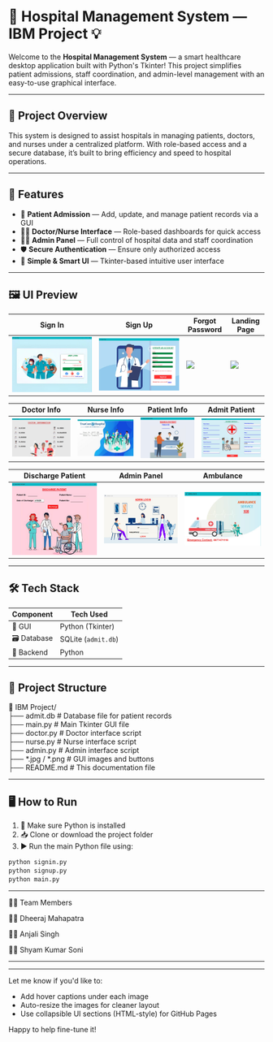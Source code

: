 # 🏥 Hospital Management System — IBM Project 💡

Welcome to the **Hospital Management System** — a smart healthcare desktop application built with Python's Tkinter! This project simplifies patient admissions, staff coordination, and admin-level management with an easy-to-use graphical interface.

---

## 📌 Project Overview

This system is designed to assist hospitals in managing patients, doctors, and nurses under a centralized platform. With role-based access and a secure database, it’s built to bring efficiency and speed to hospital operations.

---

## 🚀 Features

- 📝 **Patient Admission** — Add, update, and manage patient records via a GUI  
- 👨‍⚕️ **Doctor/Nurse Interface** — Role-based dashboards for quick access  
- 👩‍💼 **Admin Panel** — Full control of hospital data and staff coordination  
- 🛡️ **Secure Authentication** — Ensure only authorized access  
- 🧠 **Simple & Smart UI** — Tkinter-based intuitive user interface

---


## 🖼️ UI Preview

| Sign In | Sign Up | Forgot Password | Landing Page |
|--------|--------|------------------|---------------|
| ![](https://raw.githubusercontent.com/DheerajMahapatra/IBM-Project/main/UI_UX/SignIn.jpg) | ![](https://raw.githubusercontent.com/DheerajMahapatra/IBM-Project/main/UI_UX/SignUp.jpg) | ![](https://raw.githubusercontent.com/DheerajMahapatra/IBM-Project/main/UI_UX/Forgot-Password.jpg) | ![](https://raw.githubusercontent.com/DheerajMahapatra/IBM-Project/main/UI_UX/LandingPage.jpg) |

| Doctor Info | Nurse Info | Patient Info | Admit Patient |
|-------------|------------|--------------|----------------|
| ![](https://raw.githubusercontent.com/DheerajMahapatra/IBM-Project/main/UI_UX/Doctor-Info.jpg) | ![](https://raw.githubusercontent.com/DheerajMahapatra/IBM-Project/main/UI_UX/Nurse-Info.jpg) | ![](https://raw.githubusercontent.com/DheerajMahapatra/IBM-Project/main/UI_UX/Patient-Info.jpg) | ![](https://raw.githubusercontent.com/DheerajMahapatra/IBM-Project/main/UI_UX/Admit-Patient.jpg) |

| Discharge Patient | Admin Panel | Ambulance |
|-------------------|-------------|-----------|
| ![](https://raw.githubusercontent.com/DheerajMahapatra/IBM-Project/main/UI_UX/Discharge-Patient.jpg) | ![](https://raw.githubusercontent.com/DheerajMahapatra/IBM-Project/main/UI_UX/Admin.jpg) | ![](https://raw.githubusercontent.com/DheerajMahapatra/IBM-Project/main/UI_UX/Ambulance.jpg) |



---

## 🛠️ Tech Stack

| Component   | Tech Used          |
|-------------|--------------------|
| 🎨 GUI      | Python (Tkinter)   |
| 🗃️ Database | SQLite (`admit.db`) |
| 🐍 Backend  | Python             |

---

## 📂 Project Structure
📁 IBM Project/  
├── admit.db            # Database file for patient records  
├── main.py             # Main Tkinter GUI file  
├── doctor.py           # Doctor interface script  
├── nurse.py            # Nurse interface script  
├── admin.py            # Admin interface script  
├── *.jpg / *.png       # GUI images and buttons  
├── README.md           # This documentation file  

---

## 🖥️ How to Run

1. 🔧 Make sure Python is installed  
2. 📥 Clone or download the project folder  
3. ▶️ Run the main Python file using:


```bash
python signin.py
python signup.py
python main.py
```

---

👨‍💻 Team Members

👨‍💻 Dheeraj Mahapatra

👩‍💻 Anjali Singh

👨‍💻 Shyam Kumar Soni

---


---

Let me know if you'd like to:
- Add hover captions under each image
- Auto-resize the images for cleaner layout
- Use collapsible UI sections (HTML-style) for GitHub Pages

Happy to help fine-tune it!
